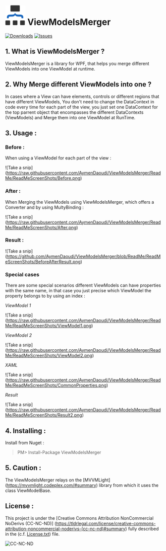 # ![ViewModelsMerger](https://raw.githubusercontent.com/AymenDaoudi/ViewModelsMerger/ReadMe/Icons/ViwModelMergerIcon64.png)    ViewModelsMerger

[![Downloads](https://img.shields.io/nuget/dt/ViewModelsMerger.svg?style=flat-square)](https://www.nuget.org/packages/ViewModelsMerger/)
[![Issues](https://img.shields.io/github/issues/AymenDaoudi/ViewModelsMerger.svg?style=flat-square)](https://github.com/MahApps/MahApps.Metro/issues)

## 1. What is ViewModelsMerger ?

ViewModelsMerger is a library for WPF, that helps you merge different ViewModels into one ViewModel at runtime.

## 2. Why Merge different ViewModels into one ?

In cases where a View can have elements, controls or different regions that have different ViewModels, You don't need to change
the DataContext in code every time for each part of the view, you just set one DataContext for the top parrent object that 
encompasses the different DataContexts (ViewModels) and Merge them into one ViewModel at RunTime.

## 3. Usage :

### Before :

When using a ViewModel for each part of the view :

![Take a snip] (https://raw.githubusercontent.com/AymenDaoudi/ViewModelsMerger/ReadMe/ReadMeScreenShots/Before.png)

### After :
When Merging the ViewModels using ViewModelsMerger, which offers a Converter and by using MultyBinding :

![Take a snip] (https://raw.githubusercontent.com/AymenDaoudi/ViewModelsMerger/ReadMe/ReadMeScreenShots/After.png)

### Result :

![Take a snip] (https://github.com/AymenDaoudi/ViewModelsMerger/blob/ReadMe/ReadMeScreenShots/BeforeAfterResult.png)

### Special cases

There are some special scenarios different ViewModels can have properties with the same name, in that case you just precise which 
ViewModel the property belongs to by using an index :

*ViewModel 1*

![Take a snip] (https://raw.githubusercontent.com/AymenDaoudi/ViewModelsMerger/ReadMe/ReadMeScreenShots/ViewModel1.png)

*ViewModel 2*

![Take a snip] (https://raw.githubusercontent.com/AymenDaoudi/ViewModelsMerger/ReadMe/ReadMeScreenShots/ViewModel2.png)


*XAML*

![Take a snip] (https://raw.githubusercontent.com/AymenDaoudi/ViewModelsMerger/ReadMe/ReadMeScreenShots/CommonProperties.png)

*Result*

![Take a snip] (https://raw.githubusercontent.com/AymenDaoudi/ViewModelsMerger/ReadMe/ReadMeScreenShots/Result2.png)

## 4. Installing :

Install from Nuget :

> PM> Install-Package ViewModelsMerger

## 5. Caution :

The ViewModelsMerger relays on the [MVVMLight] (https://mvvmlight.codeplex.com/#summary) library from which it uses the class ViewModelBase.

## License :

This project is under the [Creative Commons Attribution NonCommercial NoDerivs (CC-NC-ND)] (https://tldrlegal.com/license/creative-commons-attribution-noncommercial-noderivs-(cc-nc-nd)#summary) fully described in the (c.f. [License.txt](https://raw.githubusercontent.com/AymenDaoudi/ViewModelsMerger/master/Liscence.txt)) file.

![CC-NC-ND](http://i.creativecommons.org/l/by-nc-nd/3.0/88x31.png)
